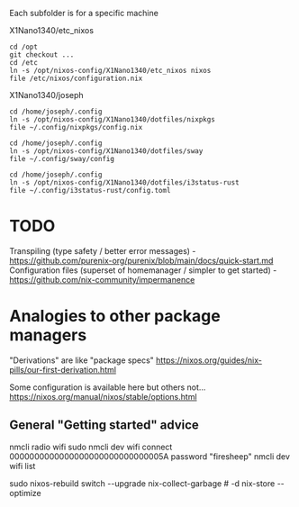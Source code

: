 Each subfolder is for a specific machine

X1Nano1340/etc_nixos

    cd /opt
    git checkout ...
    cd /etc
    ln -s /opt/nixos-config/X1Nano1340/etc_nixos nixos
    file /etc/nixos/configuration.nix

X1Nano1340/joseph

    cd /home/joseph/.config
    ln -s /opt/nixos-config/X1Nano1340/dotfiles/nixpkgs
    file ~/.config/nixpkgs/config.nix

    cd /home/joseph/.config
    ln -s /opt/nixos-config/X1Nano1340/dotfiles/sway
    file ~/.config/sway/config

    cd /home/joseph/.config
    ln -s /opt/nixos-config/X1Nano1340/dotfiles/i3status-rust
    file ~/.config/i3status-rust/config.toml

# TODO
Transpiling (type safety / better error messages) - https://github.com/purenix-org/purenix/blob/main/docs/quick-start.md
Configuration files (superset of homemanager / simpler to get started) - https://github.com/nix-community/impermanence

# Analogies to other package managers
"Derivations" are like "package specs"
https://nixos.org/guides/nix-pills/our-first-derivation.html

Some configuration is available here but others not...
https://nixos.org/manual/nixos/stable/options.html

## General "Getting started" advice

nmcli radio wifi
sudo nmcli dev wifi connect 0000000000000000000000000000005A password "firesheep"
nmcli dev wifi list

sudo nixos-rebuild switch --upgrade
nix-collect-garbage # -d
nix-store --optimize
